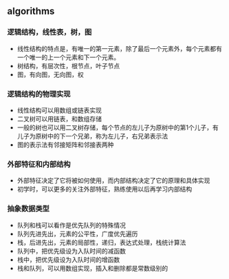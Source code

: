 ## algorithms

### 逻辑结构，线性表，树，图

* 线性结构的特点是，有唯一的第一元素，除了最后一个元素外，每个元素都有一个唯一的上一个元素和下一个元素。
* 树结构，有层次性，根节点，叶子节点
* 图，有向图，无向图，权

### 逻辑结构的物理实现

* 线性结构可以用数组或链表实现
* 二叉树可以用链表，和数组存储
* 一般的树也可以用二叉树存储，每个节点的左儿子为原树中的第1个儿子，有儿子为原树中的下一个兄弟，称为左儿子，右兄弟表示法
* 图的表示法有邻接矩阵和邻接表两种

### 外部特征和内部结构

* 外部特征决定了它将被如何使用，而内部结构决定了它的原理和具体实现
* 初学时，可以更多的关注外部特征，熟练使用以后再学习内部结构

### 抽象数据类型

* 队列和栈可以看作是优先队列的特殊情况
* 队列先进先出，元素的公平性，广度优先遍历
* 栈，后进先出，元素的局部性，递归，表达式处理，栈统计算法
* 队列中，把优先级设为入队时间的减函数
* 栈中，把优先级设为入队时间的增函数
* 栈和队列，可以用数组实现，插入和删除都是常数级别的
